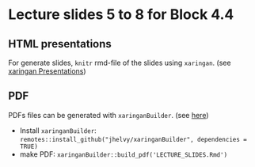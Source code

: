 # Lecture slides 5 to 8 for Block 4.4


## HTML presentations

For generate slides, `knitr` rmd-file of the slides using `xaringan`. (see [xaringan Presentations](https://bookdown.org/yihui/rmarkdown/xaringan.html))


## PDF
PDFs files can be generated with `xaringanBuilder`. (see [here](https://jhelvy.github.io/xaringanBuilder/))

* Install `xaringanBuilder`: `remotes::install_github("jhelvy/xaringanBuilder", dependencies = TRUE)`
* make PDF: `xaringanBuilder::build_pdf('LECTURE_SLIDES.Rmd')`

